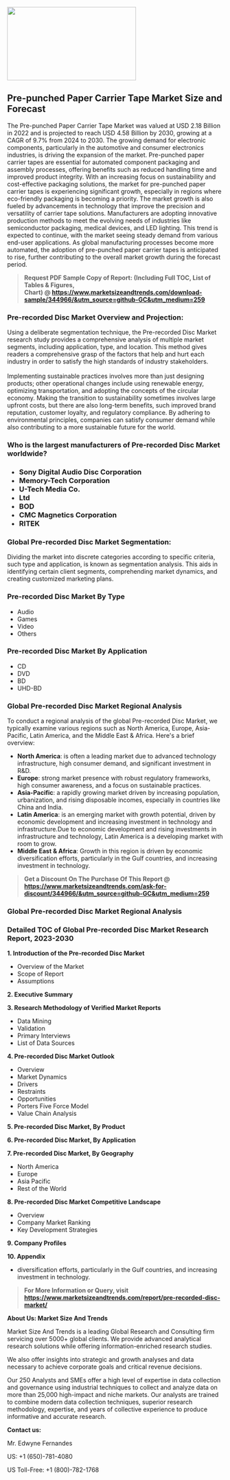 <p><img class="alignnone size-medium wp-image-20088" src="https://ffe5etoiles.com/wp-content/uploads/2024/12/MST1-300x171.png" alt="" width="300" height="171" /></p><h2>Pre-punched Paper Carrier Tape Market Size and Forecast</h2><p>The Pre-punched Paper Carrier Tape Market was valued at USD 2.18 Billion in 2022 and is projected to reach USD 4.58 Billion by 2030, growing at a CAGR of 9.7% from 2024 to 2030. The growing demand for electronic components, particularly in the automotive and consumer electronics industries, is driving the expansion of the market. Pre-punched paper carrier tapes are essential for automated component packaging and assembly processes, offering benefits such as reduced handling time and improved product integrity. With an increasing focus on sustainability and cost-effective packaging solutions, the market for pre-punched paper carrier tapes is experiencing significant growth, especially in regions where eco-friendly packaging is becoming a priority. The market growth is also fueled by advancements in technology that improve the precision and versatility of carrier tape solutions. Manufacturers are adopting innovative production methods to meet the evolving needs of industries like semiconductor packaging, medical devices, and LED lighting. This trend is expected to continue, with the market seeing steady demand from various end-user applications. As global manufacturing processes become more automated, the adoption of pre-punched paper carrier tapes is anticipated to rise, further contributing to the overall market growth during the forecast period.</p></p><blockquote id="" class=""><strong>Request PDF Sample Copy of Report: (Including Full TOC, List of Tables &amp; Figures, Chart)&nbsp;@&nbsp;<strong><a href="https://www.marketsizeandtrends.com/download-sample/344966/&utm_source=github-GC&utm_medium=259" target="_blank">https://www.marketsizeandtrends.com/download-sample/344966/&utm_source=github-GC&utm_medium=259</a></strong></strong></blockquote><h3 id="" class="">Pre-recorded Disc Market&nbsp;Overview and Projection:</h3><p id="" class="">Using a deliberate segmentation technique, the Pre-recorded Disc Market research study provides a comprehensive analysis of multiple market segments, including application, type, and location. This method gives readers a comprehensive grasp of the factors that help and hurt each industry in order to satisfy the high standards of industry stakeholders. <br /> <br />Implementing sustainable practices involves more than just designing products; other operational changes include using renewable energy, optimizing transportation, and adopting the concepts of the circular economy. Making the transition to sustainability sometimes involves large upfront costs, but there are also long-term benefits, such improved brand reputation, customer loyalty, and regulatory compliance. By adhering to environmental principles, companies can satisfy consumer demand while also contributing to a more sustainable future for the world.</p><h3 id="" class="">Who is the largest manufacturers of&nbsp;Pre-recorded Disc Market worldwide?</h3><h3 class=""><p><ul><li>Sony Digital Audio Disc Corporation </li><li> Memory-Tech Corporation </li><li> U-Tech Media Co. </li><li> Ltd </li><li> BOD </li><li> CMC Magnetics Corporation </li><li> RITEK</li></ul></p></h3><h3 id="" class="">Global&nbsp;Pre-recorded Disc Market Segmentation:</h3><p id="" class="">Dividing the market into discrete categories according to specific criteria, such type and application, is known as segmentation analysis. This aids in identifying certain client segments, comprehending market dynamics, and creating customized marketing plans.</p><h3 id="" class="">Pre-recorded Disc Market&nbsp;By Type</h3><p><p><ul><li>Audio</li><li> Games</li><li> Video</li><li> Others</p></li></ul></p></p><h3 id="" class="">Pre-recorded Disc Market&nbsp;By Application</h3><p class=""><p><ul><li>CD</li><li> DVD</li><li> BD</li><li> UHD-BD</li></ul></p></p><h3 id="" class="">Global Pre-recorded Disc Market Regional Analysis</h3><p id="" class="">To conduct a regional analysis of the global Pre-recorded Disc Market, we typically examine various regions such as North America, Europe, Asia-Pacific, Latin America, and the Middle East &amp; Africa. Here's a brief overview:</p><ul><li><strong>North America</strong>: is often a leading market due to advanced technology infrastructure, high consumer demand, and significant investment in R&amp;D.</li><li><strong>Europe</strong>: strong market presence with robust regulatory frameworks, high consumer awareness, and a focus on sustainable practices.</li><li><strong>Asia-Pacific</strong>: a rapidly growing market driven by increasing population, urbanization, and rising disposable incomes, especially in countries like China and India.</li><li><strong>Latin America</strong>: is an emerging market with growth potential, driven by economic development and increasing investment in technology and infrastructure.Due to economic development and rising investments in infrastructure and technology, Latin America is a developing market with room to grow.</li><li><strong>Middle East &amp; Africa</strong>: Growth in this region is driven by economic diversification efforts, particularly in the Gulf countries, and increasing investment in technology.</li></ul><blockquote id="" class=""><strong>Get a Discount On The Purchase Of This Report @ <strong><a href="https://www.marketsizeandtrends.com/ask-for-discount/344966/&utm_source=github-GC&utm_medium=259" target="_blank">https://www.marketsizeandtrends.com/ask-for-discount/344966/&utm_source=github-GC&utm_medium=259</a></strong></strong></blockquote><h3 id="" class="">Global Pre-recorded Disc Market Regional Analysis</h3><h3 id="" class="">Detailed TOC of Global Pre-recorded Disc Market Research Report, 2023-2030</h3><p id="" class=""><strong>1. Introduction of the Pre-recorded Disc Market</strong></p><ul><li>Overview of the Market</li><li>Scope of Report</li><li>Assumptions</li></ul><p id="" class=""><strong>2. Executive Summary</strong></p><p id="" class=""><strong>3. Research Methodology of Verified Market Reports</strong></p><ul><li>Data Mining</li><li>Validation</li><li>Primary Interviews</li><li>List of Data Sources</li></ul><p id="" class=""><strong>4. Pre-recorded Disc Market Outlook</strong></p><ul><li>Overview</li><li>Market Dynamics</li><li>Drivers</li><li>Restraints</li><li>Opportunities</li><li>Porters Five Force Model</li><li>Value Chain Analysis</li></ul><p id="" class=""><strong>5. Pre-recorded Disc Market, By Product</strong></p><p id="" class=""><strong>6. Pre-recorded Disc Market, By Application</strong></p><p id="" class=""><strong>7. Pre-recorded Disc Market, By Geography</strong></p><ul><li>North America</li><li>Europe</li><li>Asia Pacific</li><li>Rest of the World</li></ul><p id="" class=""><strong>8. Pre-recorded Disc Market Competitive Landscape</strong></p><ul><li>Overview</li><li>Company Market Ranking</li><li>Key Development Strategies</li></ul><p id="" class=""><strong>9. Company Profiles</strong></p><p id="" class=""><strong>10. Appendix</strong></p><ul><li>diversification efforts, particularly in the Gulf countries, and increasing investment in technology.</li></ul><blockquote id="" class=""><strong>For More Information or Query, visit <strong><strong><a href="https://www.marketsizeandtrends.com/report/pre-recorded-disc-market/" target="_blank">https://www.marketsizeandtrends.com/report/pre-recorded-disc-market/</a></strong></strong></strong></blockquote><p id="" class=""><strong>About Us: Market Size And Trends</strong></p><p id="" class="">Market Size And Trends is a leading Global Research and Consulting firm servicing over 5000+ global clients. We provide advanced analytical research solutions while offering information-enriched research studies.</p><p id="" class="">We also offer insights into strategic and growth analyses and data necessary to achieve corporate goals and critical revenue decisions.</p><p id="" class="">Our 250 Analysts and SMEs offer a high level of expertise in data collection and governance using industrial techniques to collect and analyze data on more than 25,000 high-impact and niche markets. Our analysts are trained to combine modern data collection techniques, superior research methodology, expertise, and years of collective experience to produce informative and accurate research.</p><p id="" class=""><strong>Contact us:</strong></p><p id="" class="">Mr. Edwyne Fernandes</p><p id="" class="">US: +1 (650)-781-4080</p><p id="" class="">US Toll-Free: +1 (800)-782-1768</p>
